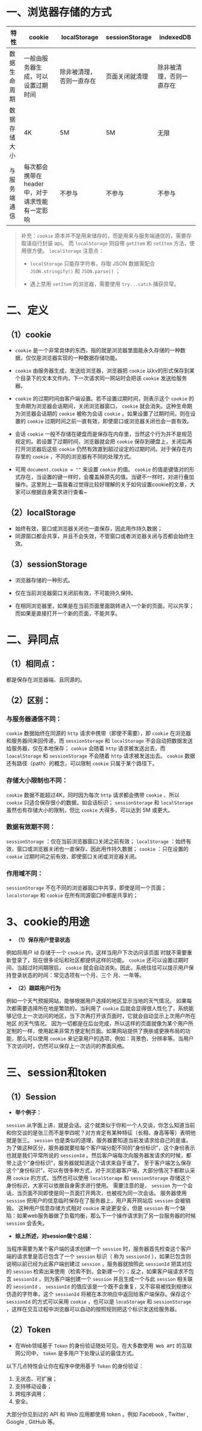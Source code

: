 #
# 一、浏览器存储的方式
|特性|cookie|localStorage|sessionStorage|indexedDB|
|---------|---|---|--|--|
| 数据生命周期 |一般由服务器生成，可以设置过期时间|除非被清理，否则一直存在|页面关闭就清理|除非被清理，否则一直存在|
| 数据存储大小 |4K|5M|5M|无限|
| 与服务端通信 |每次都会携带在header中，对于请求性能有一定影响|不参与|不参与|不参与|


> 补充：`cookie` 原本并不是用来储存的，而是用来与服务端通信的，需要存取请自行封装 api。
而 `localStorage` 则自带 `getItem` 和 `setItem` 方法，使用很方便。
`localStorage` 注意点：
>
> - `localStorage` 只能存字符串，存取 JSON 数据需配合 `JSON.stringify()` 和  `JSON.parse()` ；
>
>
> - 遇上禁用 `setItem` 的浏览器，需要使用 `try...catch` 捕获异常。


# 二、定义
## （1）cookie


- `cookie` 是一个非常具体的东西，指的就是浏览器里面能永久存储的一种数据，仅仅是浏览器实现的一种数据存储功能。

- `cookie` 由服务器生成，发送给浏览器，浏览器把 `cookie` 以kv的形式保存到某个目录下的文本文件内，下一次请求同一网站时会把该 `cookie` 发送给服务器。


- `cookie` 的过期时间由客户端设置。若不设置过期时间，则表示这个 `cookie` 的生命期为浏览器会话期间，关闭浏览器窗口， `cookie` 就会消失。这种生命期为浏览器会话期的 `cookie` 被称为会话 `cookie` 。如果设置了过期时间，则在设置的 `cookie` 过期时间之前一直有效，即使窗口或浏览器关闭也会一直有效。


- 会话 `cookie` 一般不存储在硬盘而是保存在内存里，当然这个行为并不是规范规定的。若设置了过期时间，浏览器就会把 `cookie` 保存到硬盘上，关闭后再打开浏览器后这些 `cookie` 仍然有效直到超过设定的过期时间。对于保存在内存里的 `cookie` ，不同的浏览器有不同的处理方式。


- 可用 `document.cookie = ""` 来设置 `cookie` 的值。 `cookie` 的值是键值对的形式存在，当设置的键一样时，会覆盖掉原先的值。当键不一样时，对进行叠加操作。这里附上一篇我看过觉得比较好理解的关于如何设置cookie的文章，大家可以根据自身需求进行查看~


## （2）localStorage

- 始终有效，窗口或浏览器关闭也一直保存，因此用作持久数据；
- 同源窗口都会共享，并且不会失效，不管窗口或者浏览器关闭与否都会始终生效。

## （3）sessionStorage


- 浏览器存储的一种形式。


- 仅在当前浏览器窗口关闭前有效，不可能持久保持。


- 在相同浏览器里，如果是在当前页面里面跳转进入一个新的页面，可以共享；而如果是直接打开一个新的页面，不能共享。


# 二、异同点
## （1）相同点：

都是保存在浏览器端、且同源的。

## （2）区别：


### 与服务器通信不同：
`cookie` 数据始终在同源的 `http` 请求中携带（即使不需要），即 `cookie` 在浏览器和服务器间来回传递，而 `sessionStorage` 和 `localStorage` 不会自动把数据发送给服务器，仅在本地保存；
`cookie` 会随着 `http` 请求被发送出去，而 `loacalStorage` 和 `sessionStorage` 不会随着 `http` 请求被发送出去。
`cookie` 数据还有路径（path）的概念，可以限制 `cookie` 只属于某个路径下。


### 存储大小限制也不同：
`cookie` 数据不能超过4K，同时因为每次 `http` 请求都会携带 `cookie` 、所以 `cookie` 只适合保存很小的数据，如会话标识；
`sessionStorage` 和 `localStorage` 虽然也有存储大小的限制，但比 `cookie` 大得多，可以达到 5M 或更大。


### 数据有效期不同：
`sessionStorage` ：仅在当前浏览器窗口关闭之前有效；
`localStorage` ：始终有效，窗口或浏览器关闭也一直保存，因此用作持久数据；
`cookie` ：只在设置的 `cookie` 过期时间之前有效，即使窗口关闭或浏览器关闭。


### 作用域不同：
`sessionStorage` 不在不同的浏览器窗口中共享，即使是同一个页面；
`localstorage` 和 `cookie` 在所有同源窗口中都是共享的；


# 3、cookie的用途

- **（1）保存用户登录状态**

例如将用户 id 存储于一个 `cookie` 内，这样当用户下次访问该页面 时就不需要重新登录了，现在很多论坛和社区都提供这样的功能。
`cookie` 还可以设置过期时间，当超过时间期限后， `cookie` 就会自动消失。因此，系统往往可以提示用户保持登录状态的时间：常见选项有一个月、三个 月、一年等。

- **（2）跟踪用户行为**

例如一个天气预报网站，能够根据用户选择的地区显示当地的天气情况。 如果每次都需要选择所在地是繁琐的，当利用了 `cookie` 后就会显得很人性化了，系统能够记住上一次访问的地区，当下次再打开该页面时，它就会自动显示上次用户所在地区 的天气情况。
因为一切都是在后台完成，所以这样的页面就像为某个用户所定制的一样，使用起来非常方便定制页面。如果网站提供了换肤或更换布局的功能，那么可以使用 `cookie` 来记录用户的选项，例如：背景色、分辨率等。当用户下次访问时，仍然可以保存上一次访问的界面风格。

# 三、session和token
## （1）Session
- **举个例子：**

`session` 从字面上讲，就是会话。这个就类似于你和一个人交谈，你怎么知道当前和你交谈的是张三而不是李四呢？对方肯定有某种特征（长相、身高等等）表明他就是张三。
`session` 也是类似的道理，服务器要知道当前发请求给自己的是谁。
为了做这种区分，服务器就要给每个客户端分配不同的“身份标识”，这个身份表示也就是我们平常所说的 `sessionId` 。然后客户端每次向服务器发请求的时候，都带上这个“身份标识”，服务器就知道这个请求来自于谁了。
至于客户端怎么保存这个“身份标识”，可以有很多种方式，对于浏览器客户端，大部分情况下都默认采用 `cookie` 的方式，当然也可以使用 `localStorage` 和 `sessionStorage` 存储这个身份标识，大家可以依据自身需求进行使用。
需要注意的是， `session` 为一个会话，当页面不同即使是同一页面打开两次，也被视为同一次会话。
服务器使用 `session` 把用户的信息临时保存在了服务器上，用户离开网站后 `session` 会被销毁。
这种用户信息存储方式相对 `cookie` 来说更安全，但是 `session` 有一个缺陷：如果web服务器做了负载均衡，那么下一个操作请求到了另一台服务器的时候 `session` 会丢失。

- **综上所述，对session做个总结：**

当程序需要为某个客户端的请求创建一个 `session` 时，服务器首先检查这个客户端的请求里是否已包含了一个 `session` 标识（ 称为 `sessionId` ），如果已包含则说明以前已经为此客户端创建过 `session` ，服务器就按照此 `sessionId` 把其对应的 `session` 检索出来使用（检索不到，会新建一个）；反之，如果客户端请求不包含 `sessionId` ，则为客户端创建一个 `session` 并且生成一个与此 `session` 相关联的 `sessionId` ， `sessionId` 的值应该是一个既不会重复，又不容易被找到规律以仿造的字符串，这个 `sessionId` 将被在本次响应中返回给客户端保存。保存这个 `sessionId` 的方式可以采用 `cookie` ，也可以是 `locaStorage` 和 `sessionStorage` ，这样在交互过程中浏览器可以自动的按照规则把这个标识发送给服务器。

## （2）Token

- 在Web领域基于 `Token` 的身份验证随处可见。在大多数使用` Web API` 的互联网公司中， `token` 是多用户下处理认证的最佳方式。


以下几点特性会让你在程序中使用基于 `Token` 的身份验证：

1. 无状态、可扩展；
2. 支持移动设备；
3. 跨程序调用；
4. 安全。

大部分你见到过的 API 和 Web 应用都使用 token 。例如 Facebook ,  Twitter ,  Google , GitHub 等。
